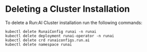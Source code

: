 # Deleting a Cluster Installation

To delete a Run:AI Cluster installation run the following commands:

``` 
kubectl delete RunaiConfig runai -n runai
kubectl delete deployment runai-operator -n runai
kubectl delete crd runaiconfigs.run.ai
kubectl delete namespace runai
```